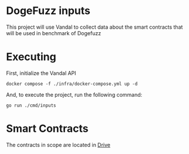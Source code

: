 # DogeFuzz inputs

This project will use Vandal to collect data about the smart contracts that will be used in benchmark of Dogefuzz

# Executing

First, initialize the Vandal API

```
docker compose -f ./infra/docker-compose.yml up -d
```

And, to execute the project, run the following command:

```
go run ./cmd/inputs
```

# Smart Contracts

The contracts in scope are located in [Drive](https://drive.google.com/drive/folders/16bT_VRmM3_5hwEAKpFYIsCWc2GsFz2IZ)
